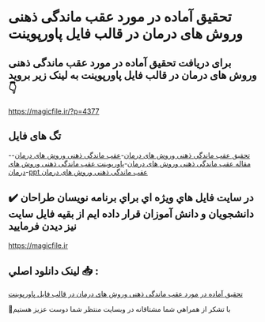 # تحقیق آماده در مورد عقب ماندگی ذهنی وروش های درمان در قالب فایل پاورپوینت

## برای دریافت تحقیق آماده در مورد عقب ماندگی ذهنی وروش های درمان در قالب فایل پاورپوینت به لینک زیر بروید 👇

https://magicfile.ir/?p=4377

## تگ های فایل

-[تحقیق عقب ماندگی ذهنی وروش های درمان](https://magicfile.ir/product/%d8%aa%d8%ad%d9%82%db%8c%d9%82-%d8%b9%d9%82%d8%a8-%d9%85%d8%a7%d9%86%d8%af%da%af%db%8c-%d8%b0%d9%87%d9%86%db%8c-%d9%88%d8%b1%d9%88%d8%b4-%d9%87%d8%a7%db%8c-%d8%af%d8%b1%d9%85%d8%a7%d9%86-%d9%be%d8%a7%d9%88%d8%b1%d9%be%d9%88%db%8c%d9%86%d8%aa/)-[عقب ماندگی ذهنی وروش های درمان](https://magicfile.ir/product/%d8%aa%d8%ad%d9%82%db%8c%d9%82-%d8%b9%d9%82%d8%a8-%d9%85%d8%a7%d9%86%d8%af%da%af%db%8c-%d8%b0%d9%87%d9%86%db%8c-%d9%88%d8%b1%d9%88%d8%b4-%d9%87%d8%a7%db%8c-%d8%af%d8%b1%d9%85%d8%a7%d9%86-%d9%be%d8%a7%d9%88%d8%b1%d9%be%d9%88%db%8c%d9%86%d8%aa/)-[مقاله عقب ماندگی ذهنی وروش های درمان](https://magicfile.ir/product/%d8%aa%d8%ad%d9%82%db%8c%d9%82-%d8%b9%d9%82%d8%a8-%d9%85%d8%a7%d9%86%d8%af%da%af%db%8c-%d8%b0%d9%87%d9%86%db%8c-%d9%88%d8%b1%d9%88%d8%b4-%d9%87%d8%a7%db%8c-%d8%af%d8%b1%d9%85%d8%a7%d9%86-%d9%be%d8%a7%d9%88%d8%b1%d9%be%d9%88%db%8c%d9%86%d8%aa/)-[پاورپوینت عقب ماندگی ذهنی وروش های درمان](https://magicfile.ir/product/%d8%aa%d8%ad%d9%82%db%8c%d9%82-%d8%b9%d9%82%d8%a8-%d9%85%d8%a7%d9%86%d8%af%da%af%db%8c-%d8%b0%d9%87%d9%86%db%8c-%d9%88%d8%b1%d9%88%d8%b4-%d9%87%d8%a7%db%8c-%d8%af%d8%b1%d9%85%d8%a7%d9%86-%d9%be%d8%a7%d9%88%d8%b1%d9%be%d9%88%db%8c%d9%86%d8%aa/)-[ppt عقب ماندگی ذهنی وروش های درمان](https://magicfile.ir/product/%d8%aa%d8%ad%d9%82%db%8c%d9%82-%d8%b9%d9%82%d8%a8-%d9%85%d8%a7%d9%86%d8%af%da%af%db%8c-%d8%b0%d9%87%d9%86%db%8c-%d9%88%d8%b1%d9%88%d8%b4-%d9%87%d8%a7%db%8c-%d8%af%d8%b1%d9%85%d8%a7%d9%86-%d9%be%d8%a7%d9%88%d8%b1%d9%be%d9%88%db%8c%d9%86%d8%aa/)

## ✔️ در سايت فايل هاي ويژه اي براي برنامه نويسان طراحان دانشجويان و دانش آموزان قرار داده ايم از بقيه فايل سايت نيز ديدن فرماييد

https://magicfile.ir


## لينک دانلود اصلي 📥 :

[تحقیق آماده در مورد عقب ماندگی ذهنی وروش های درمان در قالب فایل پاورپوینت](https://magicfile.ir/product/%d8%aa%d8%ad%d9%82%db%8c%d9%82-%d8%b9%d9%82%d8%a8-%d9%85%d8%a7%d9%86%d8%af%da%af%db%8c-%d8%b0%d9%87%d9%86%db%8c-%d9%88%d8%b1%d9%88%d8%b4-%d9%87%d8%a7%db%8c-%d8%af%d8%b1%d9%85%d8%a7%d9%86-%d9%be%d8%a7%d9%88%d8%b1%d9%be%d9%88%db%8c%d9%86%d8%aa/) 


🙏با تشکر از همراهي شما مشتاقانه در وبسایت منتظر شما دوست عزیز هستیم

